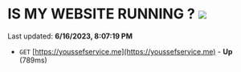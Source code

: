 # IS MY WEBSITE RUNNING ? [![](https://img.shields.io/static/v1?label=Sponsor&message=%E2%9D%A4&logo=GitHub&color=%23fe8e86)](https://github.com/sponsors/<username>)

Last updated: **6/16/2023, 8:07:19 PM**

- `GET` [https://youssefservice.me](https://youssefservice.me) - **Up** (789ms)
